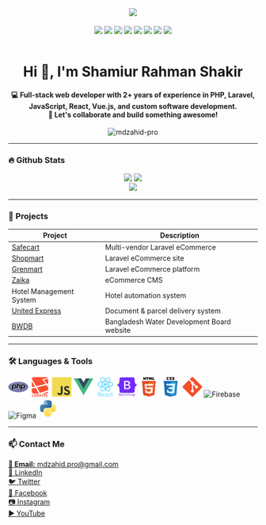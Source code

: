 <!-- Profile Banner / Profile Picture -->
<div align="center">
  <img src="https://i.ibb.co/v68v0N6j/Black-and-White-Gradient-Girl-Facebook-Profile-Picture.jpg" width="48%" />
</div>

<br/>

<div align="center">
  <!-- Add some mini icons / badges -->
  <img src="https://github.com/user-attachments/assets/aef71ee7-1f9f-40f9-9773-48e77ca9e1ae" width="8%" />
  <img src="https://github.com/user-attachments/assets/1709c0c9-14c6-4420-8141-bce2aa231c08" width="8%" />
  <img src="https://github.com/user-attachments/assets/e8c7941b-c599-49cc-a02a-a130021ddbe9" width="8%" />
  <img src="https://github.com/user-attachments/assets/1e830268-bf32-4d4e-b52a-2d63ae22f950" width="8%" />
  <img src="https://github.com/user-attachments/assets/39607d5b-897c-429d-8503-739b7bf8a7d2" width="8%" />
  <img src="https://github.com/user-attachments/assets/d654aed1-db83-4426-be3e-61d2930191cd" width="8%" />
  <img src="https://github.com/user-attachments/assets/4081fcf6-1c2a-4f0f-ab7c-ae64192086c0" width="8%" />
  <img src="https://github.com/user-attachments/assets/2849011f-38bd-44da-b91b-43e6d1c2388b" width="8%" />
</div>

<br/>

<h1 align="center">Hi 👋, I'm Shamiur Rahman Shakir</h1>
<h4 align="center">
  💻 Full-stack web developer with 2+ years of experience in PHP, Laravel, JavaScript, React, Vue.js, and custom software development.<br/>
<!--   📹 I also create development tutorials on <a href="https://www.youtube.com/@devzahid" target="_blank">YouTube</a>.<br/> -->
  🤝 Let's collaborate and build something awesome!
</h4>

<p align="center">
  <img src="https://komarev.com/ghpvc/?username=shakirr45&label=Profile%20views&color=0e75b6&style=flat" alt="mdzahid-pro" />
</p>

<!--<p align="center">
  <a href="https://twitter.com/mdzahid23520248" target="blank">
    <img src="https://img.shields.io/twitter/follow/mdzahid23520248?logo=twitter&style=for-the-badge" alt="Twitter" />
  </a>
</p> -->

---

### 🔥 Github Stats

<div align="center">
  <img height="180em" src="https://github-readme-stats.vercel.app/api?username=shakirr45&show_icons=true&theme=react&hide_border=true&include_all_commits=true&count_private=true" />
  <img height="180em" src="https://github-readme-stats.vercel.app/api/top-langs/?username=shakirr45&layout=compact&langs_count=8&theme=react&hide_border=true"/>
</div>

<div align="center">
  <img src="https://github-readme-streak-stats.herokuapp.com/?user=shakirr45&theme=react&hide_border=true" height="200"/>
</div>

---

### 🚀 Projects

| Project | Description |
|--------|-------------|
| [Safecart](https://safecart.bytesed.com/) | Multi-vendor Laravel eCommerce |
| [Shopmart](https://shopmartecommerce.com/) | Laravel eCommerce site |
| [Grenmart](https://xgenious.com/laravel/grenmart/) | Laravel eCommerce platform |
| [Zaika](https://bytesed.com/laravel/zaika/) | eCommerce CMS |
| Hotel Management System | Hotel automation system |
| [United Express](http://unitedexpress.com.bd/) | Document & parcel delivery system |
| [BWDB](https://www.bwdb.gov.bd/) | Bangladesh Water Development Board website |

---

### 🛠️ Languages & Tools

<p align="left">
  <img src="https://raw.githubusercontent.com/devicons/devicon/master/icons/php/php-original.svg" width="40" alt="PHP"/>
  <img src="https://raw.githubusercontent.com/devicons/devicon/master/icons/laravel/laravel-plain-wordmark.svg" width="40" alt="Laravel"/>
  <img src="https://raw.githubusercontent.com/devicons/devicon/master/icons/javascript/javascript-original.svg" width="40" alt="JavaScript"/>
  <img src="https://raw.githubusercontent.com/devicons/devicon/master/icons/vuejs/vuejs-original.svg" width="40" alt="Vue"/>
  <img src="https://raw.githubusercontent.com/devicons/devicon/master/icons/react/react-original-wordmark.svg" width="40" alt="React"/>
  <img src="https://raw.githubusercontent.com/devicons/devicon/master/icons/bootstrap/bootstrap-plain-wordmark.svg" width="40" alt="Bootstrap"/>
  <img src="https://raw.githubusercontent.com/devicons/devicon/master/icons/html5/html5-original-wordmark.svg" width="40" alt="HTML"/>
  <img src="https://raw.githubusercontent.com/devicons/devicon/master/icons/css3/css3-original-wordmark.svg" width="40" alt="CSS"/>
  <img src="https://raw.githubusercontent.com/devicons/devicon/master/icons/git/git-original.svg" width="40" alt="Git"/>
  <img src="https://www.vectorlogo.zone/logos/firebase/firebase-icon.svg" width="40" alt="Firebase"/>
  <img src="https://www.vectorlogo.zone/logos/figma/figma-icon.svg" width="40" alt="Figma"/>
  <img src="https://raw.githubusercontent.com/devicons/devicon/master/icons/python/python-original.svg" width="40" alt="Python"/>
</p>

---

### 📫 Contact Me

<p align="left">
  <a href="mailto:mdzahid.pro@gmail.com"><strong>📧 Email:</strong> mdzahid.pro@gmail.com</a><br/>
  <a href="https://linkedin.com/in/mdzahidpro" target="_blank">🔗 LinkedIn</a><br/>
  <a href="https://twitter.com/mdzahid23520248" target="_blank">🐦 Twitter</a><br/>
  <a href="https://facebook.com/devzahid" target="_blank">📘 Facebook</a><br/>
  <a href="https://instagram.com/devzahid" target="_blank">📷 Instagram</a><br/>
  <a href="https://www.youtube.com/@devzahid" target="_blank">▶️ YouTube</a>
</p>

